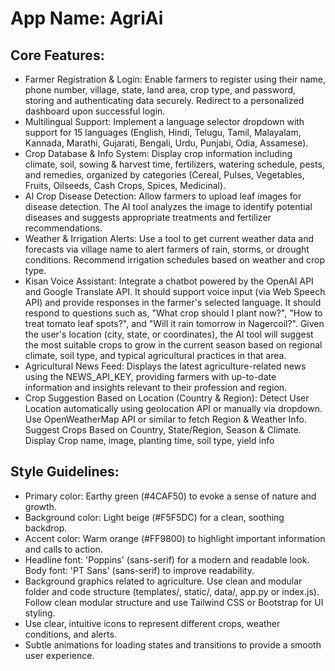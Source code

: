 # **App Name**: AgriAi

## Core Features:

- Farmer Registration & Login: Enable farmers to register using their name, phone number, village, state, land area, crop type, and password, storing and authenticating data securely. Redirect to a personalized dashboard upon successful login.
- Multilingual Support: Implement a language selector dropdown with support for 15 languages (English, Hindi, Telugu, Tamil, Malayalam, Kannada, Marathi, Gujarati, Bengali, Urdu, Punjabi, Odia, Assamese).
- Crop Database & Info System: Display crop information including climate, soil, sowing & harvest time, fertilizers, watering schedule, pests, and remedies, organized by categories (Cereal, Pulses, Vegetables, Fruits, Oilseeds, Cash Crops, Spices, Medicinal).
- AI Crop Disease Detection: Allow farmers to upload leaf images for disease detection. The AI tool analyzes the image to identify potential diseases and suggests appropriate treatments and fertilizer recommendations.
- Weather & Irrigation Alerts: Use a tool to get current weather data and forecasts via village name to alert farmers of rain, storms, or drought conditions. Recommend irrigation schedules based on weather and crop type.
- Kisan Voice Assistant: Integrate a chatbot powered by the OpenAI API and Google Translate API. It should support voice input (via Web Speech API) and provide responses in the farmer's selected language.  It should respond to questions such as, "What crop should I plant now?", "How to treat tomato leaf spots?", and "Will it rain tomorrow in Nagercoil?".  Given the user's location (city, state, or coordinates), the AI tool will suggest the most suitable crops to grow in the current season based on regional climate, soil type, and typical agricultural practices in that area.
- Agricultural News Feed: Displays the latest agriculture-related news using the NEWS_API_KEY, providing farmers with up-to-date information and insights relevant to their profession and region.
- Crop Suggestion Based on Location (Country & Region): Detect User Location automatically using geolocation API or manually via dropdown. Use OpenWeatherMap API or similar to fetch Region & Weather Info. Suggest Crops Based on Country, State/Region, Season & Climate. Display Crop name, image, planting time, soil type, yield info

## Style Guidelines:

- Primary color: Earthy green (#4CAF50) to evoke a sense of nature and growth.
- Background color: Light beige (#F5F5DC) for a clean, soothing backdrop.
- Accent color: Warm orange (#FF9800) to highlight important information and calls to action.
- Headline font: 'Poppins' (sans-serif) for a modern and readable look.  Body font: 'PT Sans' (sans-serif) to improve readability.
- Background graphics related to agriculture. Use clean and modular folder and code structure (templates/, static/, data/, app.py or index.js). Follow clean modular structure and  use Tailwind CSS or Bootstrap for UI styling.
- Use clear, intuitive icons to represent different crops, weather conditions, and alerts.
- Subtle animations for loading states and transitions to provide a smooth user experience.